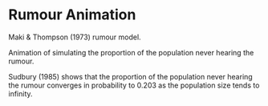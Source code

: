 # Rumour Animation
Maki &amp; Thompson (1973) rumour model.

Animation of simulating the proportion of the population never hearing the rumour.

Sudbury (1985) shows that the proportion of the population never hearing the rumour converges in probability to 0.203 as the population size tends to infinity.
